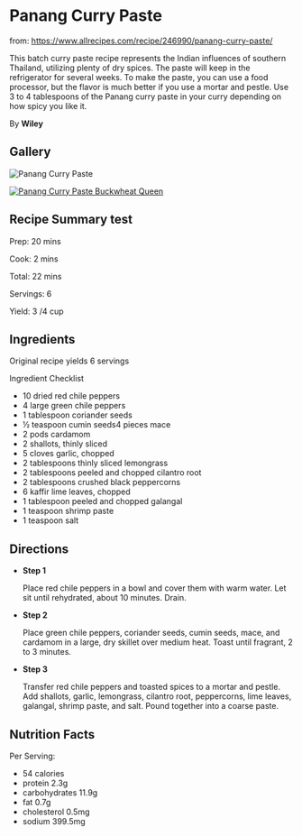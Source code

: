 # Panang Curry Paste

from: https://www.allrecipes.com/recipe/246990/panang-curry-paste/

This batch curry paste recipe represents the Indian influences of southern Thailand, utilizing plenty of dry spices. The paste will keep in the refrigerator for several weeks. To make the paste, you can use a food processor, but the flavor is much better if you use a mortar and pestle. Use 3 to 4 tablespoons of the Panang curry paste in your curry depending on how spicy you like it.

By **Wiley**

## Gallery

![Panang Curry Paste ](https://imagesvc.meredithcorp.io/v3/mm/image?url=https%3A%2F%2Fimages.media-allrecipes.com%2Fuserphotos%2F7050644.jpg&w=582&h=582&c=sc&poi=face&q=85)



[![Panang Curry Paste Buckwheat Queen](https://imagesvc.meredithcorp.io/v3/mm/image?url=https%3A%2F%2Fimages.media-allrecipes.com%2Fuserphotos%2F7050644.jpg&w=1200&h=678&c=sc&poi=face&q=85)](https://www.allrecipes.com/recipe/246990/panang-curry-paste/#)

## Recipe Summary test



Prep: 20 mins

Cook: 2 mins

Total: 22 mins

Servings: 6

Yield: 3 /4 cup

## Ingredients

Original recipe yields 6 servings

Ingredient Checklist

- 10 dried red chile peppers
- 4 large green chile peppers
- 1 tablespoon coriander seeds
- ½ teaspoon cumin seeds4 pieces mace
- 2 pods cardamom
- 2 shallots, thinly sliced
- 5 cloves garlic, chopped
- 2 tablespoons thinly sliced lemongrass
- 2 tablespoons peeled and chopped cilantro root
- 2 tablespoons crushed black peppercorns
- 6 kaffir lime leaves, chopped
- 1 tablespoon peeled and chopped galangal
- 1 teaspoon shrimp paste
- 1 teaspoon salt

## Directions

- **Step 1**

  Place red chile peppers in a bowl and cover them with warm water. Let sit until rehydrated, about 10 minutes. Drain.

- **Step 2**

  Place green chile peppers, coriander seeds, cumin seeds, mace, and cardamom in a large, dry skillet over medium heat. Toast until fragrant, 2 to 3 minutes.

- **Step 3**

  Transfer red chile peppers and toasted spices to a mortar and pestle. Add shallots, garlic, lemongrass, cilantro root, peppercorns, lime leaves, galangal, shrimp paste, and salt. Pound together into a coarse paste.

## Nutrition Facts

Per Serving:

-  54 calories 
- protein 2.3g
- carbohydrates 11.9g
- fat 0.7g
- cholesterol 0.5mg
- sodium 399.5mg